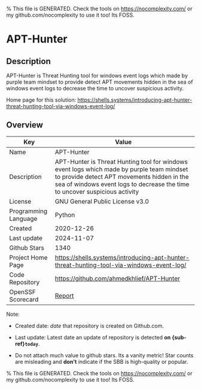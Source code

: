 
% This file is GENERATED. Check the tools on https://nocomplexity.com/ or my github.com/nocomplexity to use it too! Its FOSS. 

# APT-Hunter

## Description 

APT-Hunter is Threat Hunting tool for windows event logs which made by purple team mindset to provide detect APT movements hidden in the sea of windows event logs to decrease the time to uncover suspicious activity. 

Home page for this solution: https://shells.systems/introducing-apt-hunter-threat-hunting-tool-via-windows-event-log/ 

## Overview 

| Key | Value |
| --- | --- |
| Name | APT-Hunter |
| Description | APT-Hunter is Threat Hunting tool for windows event logs which made by purple team mindset to provide detect APT movements hidden in the sea of windows event logs to decrease the time to uncover suspicious activity |
| License | GNU General Public License v3.0 |
| Programming Language | Python |
| Created | 2020-12-26 |
| Last update | 2024-11-07 |
| Github Stars | 1340 |
| Project Home Page | https://shells.systems/introducing-apt-hunter-threat-hunting-tool-via-windows-event-log/ |
| Code Repository | https://github.com/ahmedkhlief/APT-Hunter |
| OpenSSF Scorecard | [Report](https://securityscorecards.dev/viewer/?uri=github.com/ahmedkhlief/APT-Hunter) |

Note:
 - Created date: *date* that repository is created on Github.com. 

- Last update: Latest date an update of repository is detected **on {sub-ref}`today`**. 

- Do not attach much value to github stars. Its a vanity metric! Star counts are misleading and 
**don't** indicate if the SBB is high-quality or popular.

% This file is GENERATED. Check the tools on https://nocomplexity.com/ or my github.com/nocomplexity to use it too! Its FOSS. 

